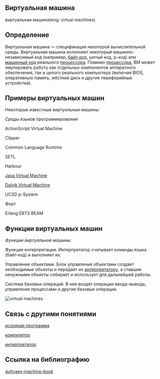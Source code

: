 ## Виртуальная машина
виртуальная машина(eng: virtual machines) 

## Определение
Виртуальная машина —  спецификация некоторой вычислительной среды. Виртуальная машина исполняет некоторый машинно-независимый код (например, [байт-код](byte-code.md), шитый код, p-код) или [машинный код](machine_code.md) реального [процессора](processor.md). Помимо [процессора](processor.md), ВМ может эмулировать работу как отдельных компонентов аппаратного обеспечения, так и целого реального компьютера (включая BIOS, оперативную память, жёсткий диск и другие периферийные устройства). 
## Примеры виртуальных машин
Некоторые известные виртуальные машины:

*Среды языков программирования*

ActionScript Virtual Machine

Clipper

Common Language Runtime

SETL

Harbour

[Java Virtual Machine](java_virtual_machine.md)

[Dalvik Virtual Machine](dalvik.md)

UCSD p-System

Форт

Erlang ERTS BEAM

## Функции виртуальных машин
*Функции виртуальной машины:*

Функция интерпретации. Интерпретатор считывает команды языка (байт-код) и выполняет их.

Управление объектами. Блок управления объектами создает необходимые объекты и передает их [интерпретатору](interpreter.md), а ставшие ненужными объекты собирает и использует для дальнейшей работы.

Система базовых операций. В нее входят операции ввода-вывода, управления процессами и другие базовые операции.


![virtual machines](../images/virtual_machines.png)

## Связь с другими понятиями
[исходная программа](source_program.md)
 
[компилятор](compiler.md)
          
[интерпретатор](interpreter.md)
## Cсылка на библиографию
[gultyaev-machine-book](../bibliography/gultyaev-machine-book.md)

